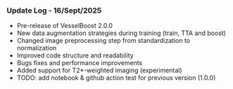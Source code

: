 ### Update Log - 16/Sept/2025
- Pre-release of VesselBoost 2.0.0
- New data augmentation strategies during training (train, TTA and boost)
- Changed image preprocessing step from standardization to normalization
- Improved code structure and readability
- Bugs fixes and performance improvements
- Added support for T2*-weighted imaging (experimental)
- TODO: add notebook & github action test for previous version (1.0.0) 